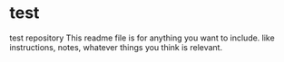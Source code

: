 # test
test repository
This readme file is for anything you want to include. 
like instructions, notes, whatever things you think is relevant.
